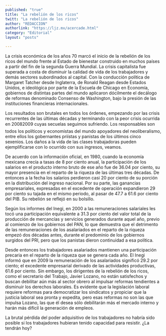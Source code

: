 ```yaml
---
published: "true"
title: "La rebelión de los ricos"
twitt: "La rebelión de los ricos"
author: "REDACCION"
authorlink: "https://ljz.mx/acercade.html"
category: "Editorial"
layout: "posts"

---
```



  La crisis económica de los años 70 marcó el inicio de la rebelión de los ricos del mundo frente al Estado de bienestar construido en muchos países a partir del fin de la segunda Guerra Mundial. La crisis capitalista fue superada a costa de disminuir la calidad de vida de los trabajadores y demás sectores subordinados al capital. Con la conducción política de Margaret Tatcher desde Inglaterra, de Ronald Reagan desde Estados Unidos, e ideológica por parte de la Escuela de Chicago en Economía, gobiernos de distintas partes del mundo aplicaron dócilmente el decálogo de reformas denominado Consenso de Washington, bajo la presión de las instituciones financieras internacionales.



  Los resultados son brutales en todos los órdenes, empezando por las crisis recurrentes de las últimas décadas y terminando con la peor crisis ocurrida en 20082009 cuyas secuelas seguimos sufriendo. Los responsables son todos los políticos y economistas del mundo apoyadores del neoliberalismo, entre ellos los gobernantes priístas y panistas de los últimos cinco sexenios. Los daños a la vida de las clases trabajadoras pueden ejemplificarse con lo ocurrido con sus ingresos, veamos.



  De acuerdo con la información oficial, en 1980, cuando la economía mexicana crecía a tasas de 8 por ciento anual, la participación de los salarios en el producto interno bruto de ese año fue de 36.04 por ciento, su mayor presencia en el reparto de la riqueza de las últimas tres décadas. De entonces a la fecha los salarios perdieron casi 20 por ciento de su porción en la distribución del ingreso nacional. Por su parte, las ganancias empresariales, expresadas en el excedente de operación expandieron 29 por ciento su tajada en el mismo periodo, al pasar de 47.7 a 61.6 por ciento del PIB. Su rebelión se reflejó en su bolsillo.



  Según los informes del Inegi, en 2000 a las remuneraciones salariales les tocó una participación equivalente a 31.3 por ciento del valor total de la producción de mercancías y servicios generados durante aquel año, previo al comienzo de los gobiernos del PAN, lo que demuestra que el detrimento de las remuneraciones de los asalariados en el reparto de la riqueza empezó dos décadas antes, durante el predominio de los gobiernos surgidos del PRI, pero que los panistas dieron continuidad a esa política.



  Desde entonces los trabajadores asalariados mantienen una participación precaria en el reparto de la riqueza que se genera cada año. El Inegi informó que en 2009 la remuneración de los asalariados significó 29.2 por ciento; el excedente empresarial derivado de las actividades productivas, 61.6 por ciento. Sin embargo, los dirigentes de la rebelión de los ricos, como el secretario del Trabajo, Javier Lozano, no están satisfechos y buscan debilitar aún más al sector obrero al impulsar reformas tendientes a disminuir los derechos laborales. Es evidente que la legislación laboral requiere reformas para democratizar los sindicatos y propiciar que la justicia laboral sea pronta y expedita, pero esas reformas no son las que impulsa Lozano, las que él desea sólo debilitarán más el mercado interno y harán más difícil la generación de empleos.



  La brutal pérdida del poder adquisitivo de los trabajadores no habría sido posible si los trabajadores hubieran tenido capacidad para resistir. ¿La tendrán hoy?

